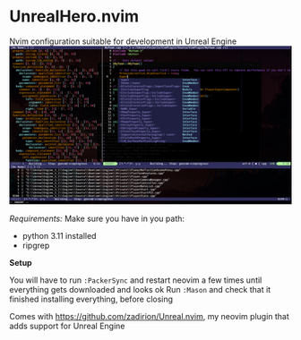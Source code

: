 # UnrealHero.nvim

Nvim configuration suitable for development in Unreal Engine
![image](https://raw.githubusercontent.com/zadirion/UnrealHero.nvim/main/image.png)

*Requirements:*
Make sure you have in you path:
- python 3.11 installed 
- ripgrep

**Setup**

You will have to run `:PackerSync` and restart neovim a few times until everything gets downloaded and looks ok
Run `:Mason` and check that it finished installing everything, before closing

Comes with https://github.com/zadirion/Unreal.nvim, my neovim plugin that adds support for Unreal Engine
